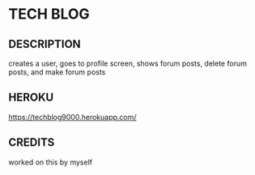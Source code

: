 # TECH BLOG

## DESCRIPTION 
creates a user, goes to profile screen, shows forum posts, delete forum posts, and make forum posts

## HEROKU

https://techblog9000.herokuapp.com/

## CREDITS
worked on this by myself